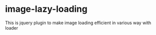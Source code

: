 # image-lazy-loading
This is jquery plugin to make image loading efficient in various way with loader
